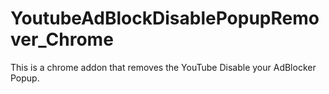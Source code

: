 # YoutubeAdBlockDisablePopupRemover_Chrome
This is a chrome addon that removes the YouTube Disable your AdBlocker Popup.
